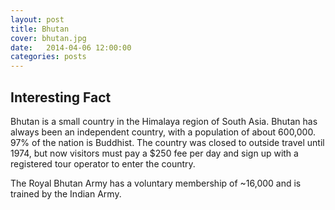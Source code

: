 ```yaml
---
layout: post
title: Bhutan
cover: bhutan.jpg
date:   2014-04-06 12:00:00
categories: posts
---
```


## Interesting Fact

Bhutan is a small country in the Himalaya region of South Asia. Bhutan has always been an independent country, with a population of about 600,000. 97% of the nation is Buddhist. The country was closed to outside travel until 1974, but now visitors must pay a $250 fee per day and sign up with a registered tour operator to enter the country. 

The Royal Bhutan Army has a voluntary membership of ~16,000 and is trained by the Indian Army. 